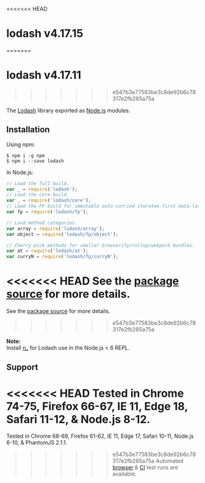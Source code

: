 <<<<<<< HEAD
# lodash v4.17.15
=======
# lodash v4.17.11
>>>>>>> e547b3e77583be3c8de92b6c78317e2fb285a75a

The [Lodash](https://lodash.com/) library exported as [Node.js](https://nodejs.org/) modules.

## Installation

Using npm:
```shell
$ npm i -g npm
$ npm i --save lodash
```

In Node.js:
```js
// Load the full build.
var _ = require('lodash');
// Load the core build.
var _ = require('lodash/core');
// Load the FP build for immutable auto-curried iteratee-first data-last methods.
var fp = require('lodash/fp');

// Load method categories.
var array = require('lodash/array');
var object = require('lodash/fp/object');

// Cherry-pick methods for smaller browserify/rollup/webpack bundles.
var at = require('lodash/at');
var curryN = require('lodash/fp/curryN');
```

<<<<<<< HEAD
See the [package source](https://github.com/lodash/lodash/tree/4.17.15-npm) for more details.
=======
See the [package source](https://github.com/lodash/lodash/tree/4.17.11-npm) for more details.
>>>>>>> e547b3e77583be3c8de92b6c78317e2fb285a75a

**Note:**<br>
Install [n_](https://www.npmjs.com/package/n_) for Lodash use in the Node.js < 6 REPL.

## Support

<<<<<<< HEAD
Tested in Chrome 74-75, Firefox 66-67, IE 11, Edge 18, Safari 11-12, & Node.js 8-12.<br>
=======
Tested in Chrome 68-69, Firefox 61-62, IE 11, Edge 17, Safari 10-11, Node.js 6-10, & PhantomJS 2.1.1.<br>
>>>>>>> e547b3e77583be3c8de92b6c78317e2fb285a75a
Automated [browser](https://saucelabs.com/u/lodash) & [CI](https://travis-ci.org/lodash/lodash/) test runs are available.
